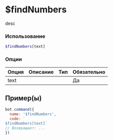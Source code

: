# $findNumbers
desc
### Использование
```php
$findNumbers[text]
```

### Опции

| Опция | Описание | Тип | Обязательно |
|--------|-------------|------|----------|
| text |  |  | Да |  
## Пример(ы)

```javascript
bot.command({
  name: '$findNumbers',
  code: `
$findNumbers[text]`
// Возвращает: ...
})
```